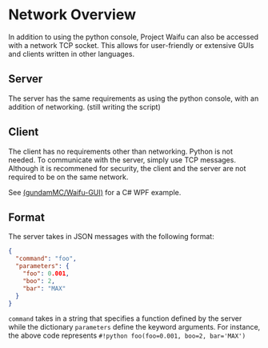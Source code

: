 # Network Overview

In addition to using the python console, Project Waifu can also be accessed with a network TCP socket.
This allows for user-friendly or extensive GUIs and clients written in other languages.

## Server

The server has the same requirements as using the python console, with an addition of networking. (still writing the script)

## Client

The client has no requirements other than networking. Python is not needed. To communicate with the server, simply use TCP messages.
Although it is recommened for security, the client and the server are not required to be on the same network.

See [(gundamMC/Waifu-GUI)](https://github.com/gundamMC/waifu-gui) for a C# WPF example.

## Format

The server takes in JSON messages with the following format:

``` JSON
{
  "command": "foo",
  "parameters": {
    "foo": 0.001,
    "boo": 2,
    "bar": "MAX"
  }
}
```

`command` takes in a string that specifies a function defined by the server while the dictionary `parameters` define the keyword arguments.
For instance, the above code represents `#!python foo(foo=0.001, boo=2, bar='MAX')`